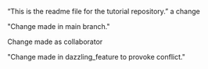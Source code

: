 “This is the readme file for the tutorial repository.”
a change

"Change made in main branch." 

Change made as collaborator

"Change made in dazzling_feature to provoke conflict."

